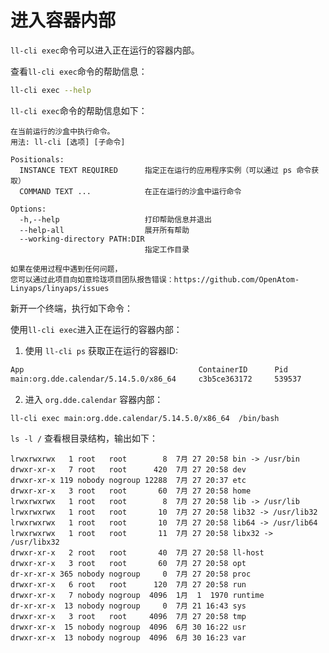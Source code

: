 <!--
SPDX-FileCopyrightText: 2023 UnionTech Software Technology Co., Ltd.

SPDX-License-Identifier: LGPL-3.0-or-later
-->

# 进入容器内部

`ll-cli exec`命令可以进入正在运行的容器内部。

查看`ll-cli exec`命令的帮助信息：

```bash
ll-cli exec --help
```

`ll-cli exec`命令的帮助信息如下：

```text
在当前运行的沙盒中执行命令。
用法: ll-cli [选项] [子命令]

Positionals:
  INSTANCE TEXT REQUIRED      指定正在运行的应用程序实例（可以通过 ps 命令获取）
  COMMAND TEXT ...            在正在运行的沙盒中运行命令

Options:
  -h,--help                   打印帮助信息并退出
  --help-all                  展开所有帮助
  --working-directory PATH:DIR
                              指定工作目录

如果在使用过程中遇到任何问题，
您可以通过此项目向如意玲珑项目团队报告错误：https://github.com/OpenAtom-Linyaps/linyaps/issues
```

新开一个终端，执行如下命令：

使用`ll-cli exec`进入正在运行的容器内部：

1. 使用 `ll-cli ps` 获取正在运行的容器ID:

```bash
App                                       ContainerID      Pid
main:org.dde.calendar/5.14.5.0/x86_64     c3b5ce363172     539537
```

2. 进入 `org.dde.calendar` 容器内部：

```bash
ll-cli exec main:org.dde.calendar/5.14.5.0/x86_64  /bin/bash
```

`ls -l /` 查看根目录结构，输出如下：

```text
lrwxrwxrwx   1 root   root        8  7月 27 20:58 bin -> /usr/bin
drwxr-xr-x   7 root   root      420  7月 27 20:58 dev
drwxr-xr-x 119 nobody nogroup 12288  7月 27 20:37 etc
drwxr-xr-x   3 root   root       60  7月 27 20:58 home
lrwxrwxrwx   1 root   root        8  7月 27 20:58 lib -> /usr/lib
lrwxrwxrwx   1 root   root       10  7月 27 20:58 lib32 -> /usr/lib32
lrwxrwxrwx   1 root   root       10  7月 27 20:58 lib64 -> /usr/lib64
lrwxrwxrwx   1 root   root       11  7月 27 20:58 libx32 -> /usr/libx32
drwxr-xr-x   2 root   root       40  7月 27 20:58 ll-host
drwxr-xr-x   3 root   root       60  7月 27 20:58 opt
dr-xr-xr-x 365 nobody nogroup     0  7月 27 20:58 proc
drwxr-xr-x   6 root   root      120  7月 27 20:58 run
drwxr-xr-x   7 nobody nogroup  4096  1月  1  1970 runtime
dr-xr-xr-x  13 nobody nogroup     0  7月 21 16:43 sys
drwxr-xr-x   3 root   root     4096  7月 27 20:58 tmp
drwxr-xr-x  15 nobody nogroup  4096  6月 30 16:22 usr
drwxr-xr-x  13 nobody nogroup  4096  6月 30 16:23 var
```
